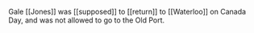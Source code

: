Gale [[Jones]] was [[supposed]] to [[return]] to [[Waterloo]] on Canada Day, and was not allowed to go to the Old Port.  